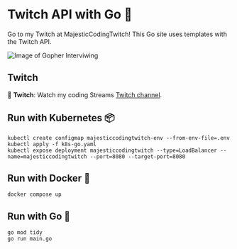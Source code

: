# Twitch API with Go 🐹

Go to my Twitch at MajesticCodingTwitch! This Go site uses templates with the Twitch API.

![Image of Gopher Interviwing](https://github.com/smithlabs/github-assets/blob/main/web/dancing-gopher-hello-world.gif?raw=true)

## Twitch

🎥 **Twitch**: Watch my coding Streams [Twitch channel](https://www.twitch.tv/majesticcodingtwitch).

## Run with Kubernetes 📦
```
kubectl create configmap majesticcodingtwitch-env --from-env-file=.env
kubectl apply -f k8s-go.yaml
kubectl expose deployment majesticcodingtwitch --type=LoadBalancer --name=majesticcodingtwitch --port=8080 --target-port=8080
```

## Run with Docker 🐳
```
docker compose up
```

## Run with Go 🐹
```
go mod tidy
go run main.go
```
